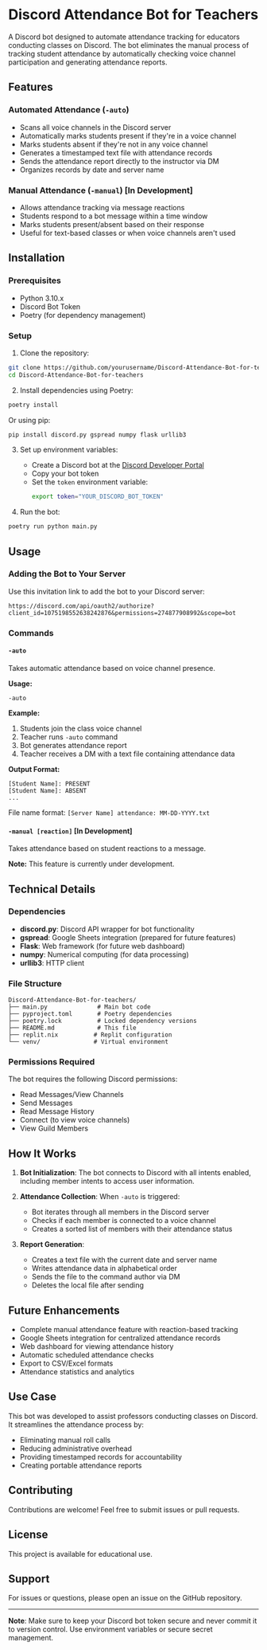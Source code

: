 # Discord Attendance Bot for Teachers

A Discord bot designed to automate attendance tracking for educators conducting classes on Discord. The bot eliminates the manual process of tracking student attendance by automatically checking voice channel participation and generating attendance reports.

## Features

### Automated Attendance (`-auto`)
- Scans all voice channels in the Discord server
- Automatically marks students present if they're in a voice channel
- Marks students absent if they're not in any voice channel
- Generates a timestamped text file with attendance records
- Sends the attendance report directly to the instructor via DM
- Organizes records by date and server name

### Manual Attendance (`-manual`) [In Development]
- Allows attendance tracking via message reactions
- Students respond to a bot message within a time window
- Marks students present/absent based on their response
- Useful for text-based classes or when voice channels aren't used

## Installation

### Prerequisites
- Python 3.10.x
- Discord Bot Token
- Poetry (for dependency management)

### Setup

1. Clone the repository:
```bash
git clone https://github.com/yourusername/Discord-Attendance-Bot-for-teachers.git
cd Discord-Attendance-Bot-for-teachers
```

2. Install dependencies using Poetry:
```bash
poetry install
```

Or using pip:
```bash
pip install discord.py gspread numpy flask urllib3
```

3. Set up environment variables:
   - Create a Discord bot at the [Discord Developer Portal](https://discord.com/developers/applications)
   - Copy your bot token
   - Set the `token` environment variable:
     ```bash
     export token="YOUR_DISCORD_BOT_TOKEN"
     ```

4. Run the bot:
```bash
poetry run python main.py
```

## Usage

### Adding the Bot to Your Server

Use this invitation link to add the bot to your Discord server:
```
https://discord.com/api/oauth2/authorize?client_id=1075198552638242876&permissions=274877908992&scope=bot
```

### Commands

#### `-auto`
Takes automatic attendance based on voice channel presence.

**Usage:**
```
-auto
```

**Example:**
1. Students join the class voice channel
2. Teacher runs `-auto` command
3. Bot generates attendance report
4. Teacher receives a DM with a text file containing attendance data

**Output Format:**
```
[Student Name]: PRESENT
[Student Name]: ABSENT
...
```
File name format: `[Server Name] attendance: MM-DD-YYYY.txt`

#### `-manual [reaction]` [In Development]
Takes attendance based on student reactions to a message.

**Note:** This feature is currently under development.

## Technical Details

### Dependencies
- **discord.py**: Discord API wrapper for bot functionality
- **gspread**: Google Sheets integration (prepared for future features)
- **Flask**: Web framework (for future web dashboard)
- **numpy**: Numerical computing (for data processing)
- **urllib3**: HTTP client

### File Structure
```
Discord-Attendance-Bot-for-teachers/
├── main.py              # Main bot code
├── pyproject.toml       # Poetry dependencies
├── poetry.lock          # Locked dependency versions
├── README.md            # This file
├── replit.nix          # Replit configuration
└── venv/               # Virtual environment
```

### Permissions Required
The bot requires the following Discord permissions:
- Read Messages/View Channels
- Send Messages
- Read Message History
- Connect (to view voice channels)
- View Guild Members

## How It Works

1. **Bot Initialization**: The bot connects to Discord with all intents enabled, including member intents to access user information.

2. **Attendance Collection**: When `-auto` is triggered:
   - Bot iterates through all members in the Discord server
   - Checks if each member is connected to a voice channel
   - Creates a sorted list of members with their attendance status

3. **Report Generation**:
   - Creates a text file with the current date and server name
   - Writes attendance data in alphabetical order
   - Sends the file to the command author via DM
   - Deletes the local file after sending

## Future Enhancements

- Complete manual attendance feature with reaction-based tracking
- Google Sheets integration for centralized attendance records
- Web dashboard for viewing attendance history
- Automatic scheduled attendance checks
- Export to CSV/Excel formats
- Attendance statistics and analytics

## Use Case

This bot was developed to assist professors conducting classes on Discord. It streamlines the attendance process by:
- Eliminating manual roll calls
- Reducing administrative overhead
- Providing timestamped records for accountability
- Creating portable attendance reports

## Contributing

Contributions are welcome! Feel free to submit issues or pull requests.

## License

This project is available for educational use.

## Support

For issues or questions, please open an issue on the GitHub repository.

---

**Note**: Make sure to keep your Discord bot token secure and never commit it to version control. Use environment variables or secure secret management.
